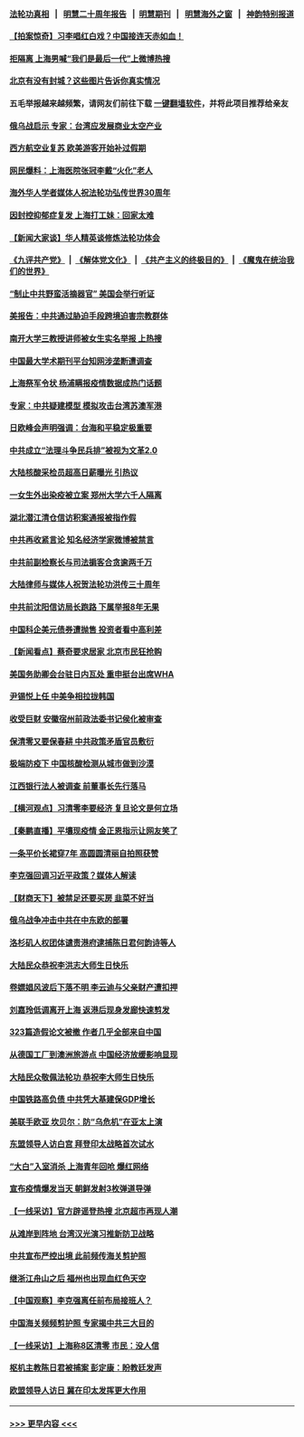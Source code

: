#### [法轮功真相](https://github.com/gfw-breaker/truth/blob/master/README.md?t=0) &nbsp;&nbsp;|&nbsp;&nbsp; [明慧二十周年报告](https://github.com/gfw-breaker/mh-reports/blob/master/README.md?t=0) &nbsp;&nbsp;|&nbsp;&nbsp;[明慧期刊](https://github.com/gfw-breaker/mh-qikan) &nbsp;&nbsp;|&nbsp;&nbsp; [明慧海外之窗](https://github.com/gfw-breaker/mh-news/blob/master/README.md?t=0) &nbsp;&nbsp;|&nbsp;&nbsp; [神韵特别报道](https://github.com/gfw-breaker/mh-news/blob/master/shenyun.md?t=0)
#### [【拍案惊奇】习李唱红白戏？中国接连天赤如血！](../pages/nsc413/n13735819.md?t=05140351) 
#### [拒隔离 上海男喊“我们是最后一代”上微博热搜](../pages/nsc413/n13735808.md?t=05140351) 
#### [北京有没有封城？这些图片告诉你真实情况](../pages/nsc413/n13735934.md?t=05140351) 
#### 五毛举报越来越频繁，请网友们前往下载 [一键翻墙软件](https://github.com/gfw-breaker/ssr-accounts)，并将此项目推荐给亲友
#### [俄乌战启示 专家：台湾应发展商业太空产业](../pages/nsc413/n13735827.md?t=05140351) 
#### [西方航空业复苏 欧美游客开始补过假期](../pages/nsc413/n13735890.md?t=05140351) 
#### [网民爆料：上海医院张冠李戴“火化”老人](../pages/nsc413/n13735862.md?t=05140351) 
#### [海外华人学者媒体人祝法轮功弘传世界30周年](../pages/nsc413/n13735835.md?t=05140351) 
#### [因封控抑郁症复发 上海打工妹：回家太难](../pages/nsc413/n13735860.md?t=05140351) 
#### [【新闻大家谈】华人精英谈修炼法轮功体会](../pages/nsc413/n13735765.md?t=05140351) 
#### [《九评共产党》](https://github.com/begood0513/9ping.md/blob/master/README.md) &nbsp;|&nbsp; [《解体党文化》](../../../../jtdwh.md/blob/master/README.md)  &nbsp;|&nbsp; [《共产主义的终极目的》](../../../../gczydzjmd.md/blob/master/README.md) &nbsp;|&nbsp; [《魔鬼在统治我们的世界》](../../../../mgztzwmdsj.md/blob/master/README.md) 
#### [“制止中共野蛮活摘器官” 美国会举行听证](../pages/nsc413/n13735831.md?t=05140351) 
#### [美报告：中共通过胁迫手段跨境迫害宗教群体](../pages/nsc413/n13735743.md?t=05140351) 
#### [南开大学三教授讲师被女生实名举报 上热搜](../pages/nsc413/n13735702.md?t=05140351) 
#### [中国最大学术期刊平台知网涉垄断遭调查](../pages/nsc413/n13735700.md?t=05140351) 
#### [上海祭军令状 杨浦瞒报疫情数据成热门话题](../pages/nsc413/n13735363.md?t=05140351) 
#### [专家：中共疑建模型 模拟攻击台湾苏澳军港](../pages/nsc413/n13735356.md?t=05140351) 
#### [日欧峰会声明强调：台海和平稳定极重要](../pages/nsc413/n13735281.md?t=05140351) 
#### [中共成立“法理斗争民兵排”被视为文革2.0](../pages/nsc413/n13735380.md?t=05140351) 
#### [大陆核酸采检员超高日薪曝光 引热议](../pages/nsc413/n13735286.md?t=05140351) 
#### [一女生外出染疫被立案 郑州大学六千人隔离](../pages/nsc413/n13735283.md?t=05140351) 
#### [湖北潜江清仓信访积案通报被指作假](../pages/nsc413/n13735260.md?t=05140351) 
#### [中共再收紧言论 知名经济学家微博被禁言](../pages/nsc413/n13735194.md?t=05140351) 
#### [中共前副检察长与司法掮客合贪逾两千万](../pages/nsc413/n13735043.md?t=05140351) 
#### [大陆律师与媒体人祝贺法轮功洪传三十周年](../pages/nsc413/n13735062.md?t=05140351) 
#### [中共前沈阳信访局长跑路 下属举报8年无果](../pages/nsc413/n13734994.md?t=05140351) 
#### [中国科企美元债券遭抛售 投资者看中高利差](../pages/nsc413/n13735182.md?t=05140351) 
#### [【新闻看点】蔡奇要求居家 北京市民狂抢购](../pages/nsc413/n13734674.md?t=05140351) 
#### [美国务助卿会台驻日内瓦处 重申挺台出席WHA](../pages/nsc413/n13735034.md?t=05140351) 
#### [尹锡悦上任 中美争相拉拢韩国](../pages/nsc413/n13735045.md?t=05140351) 
#### [收受巨财 安徽宿州前政法委书记侯化被审查](../pages/nsc413/n13735028.md?t=05140351) 
#### [保清零又要保春耕 中共政策矛盾官员敷衍](../pages/nsc413/n13735030.md?t=05140351) 
#### [极端防疫下 中国核酸检测从城市做到沙漠](../pages/nsc413/n13734893.md?t=05140351) 
#### [江西银行法人被调查 前董事长先行落马](../pages/nsc413/n13735005.md?t=05140351) 
#### [【横河观点】习清零李要经济 复旦论文是何立场](../pages/nsc413/n13734952.md?t=05140351) 
#### [【秦鹏直播】平壤现疫情 金正恩指示让网友笑了](../pages/nsc413/n13734948.md?t=05140351) 
#### [一条平价长裙穿7年 高圆圆清丽自拍照获赞](../pages/nsc413/n13734895.md?t=05140351) 
#### [李克强回调习近平政策？媒体人解读](../pages/nsc413/n13734863.md?t=05140351) 
#### [【财商天下】被禁足还要买房 韭菜不好当](../pages/nsc413/n13734833.md?t=05140351) 
#### [俄乌战争冲击中共在中东欧的部署](../pages/nsc413/n13734903.md?t=05140351) 
#### [洛杉矶人权团体谴责港府逮捕陈日君何韵诗等人](../pages/nsc413/n13734767.md?t=05140351) 
#### [大陆民众恭祝李洪志大师生日快乐](../pages/nsc413/n13734810.md?t=05140351) 
#### [卷嫖娼风波后下落不明 李云迪与父亲财产遭扣押](../pages/nsc413/n13734803.md?t=05140351) 
#### [刘嘉玲低调离开上海 返港后现身发廊快速剪发](../pages/nsc413/n13734744.md?t=05140351) 
#### [323篇造假论文被撤 作者几乎全部来自中国](../pages/nsc413/n13734985.md?t=05140351) 
#### [从德国工厂到澳洲旅游点 中国经济放缓影响显现](../pages/nsc413/n13734773.md?t=05140351) 
#### [大陆民众敬佩法轮功 恭祝李大师生日快乐](../pages/nsc413/n13734669.md?t=05140351) 
#### [中国铁路高负债 中共凭大基建保GDP增长](../pages/nsc413/n13734868.md?t=05140351) 
#### [美联手欧亚 坎贝尔：防“乌危机”在亚太上演](../pages/nsc413/n13734715.md?t=05140351) 
#### [东盟领导人访白宫 拜登印太战略首次试水](../pages/nsc413/n13734738.md?t=05140351) 
#### [“大白”入室消杀 上海青年回呛 爆红网络](../pages/nsc413/n13734703.md?t=05140351) 
#### [宣布疫情爆发当天 朝鲜发射3枚弹道导弹](../pages/nsc413/n13734727.md?t=05140351) 
#### [【一线采访】官方辟谣登热搜 北京超市再现人潮](../pages/nsc413/n13734311.md?t=05140351) 
#### [从滩岸到阵地 台湾汉光演习推新防卫战略](../pages/nsc413/n13734395.md?t=05140351) 
#### [中共宣布严控出境 此前频传海关剪护照](../pages/nsc413/n13734351.md?t=05140351) 
#### [继浙江舟山之后 福州也出现血红色天空](../pages/nsc413/n13734275.md?t=05140351) 
#### [【中国观察】李克强离任前布局接班人？](../pages/nsc413/n13734472.md?t=05140351) 
#### [中国海关频频剪护照 专家揭中共三大目的](../pages/nsc413/n13734312.md?t=05140351) 
#### [【一线采访】上海称8区清零 市民：没人信](../pages/nsc413/n13734326.md?t=05140351) 
#### [枢机主教陈日君被捕案 彭定康：盼教廷发声](../pages/nsc413/n13734545.md?t=05140351) 
#### [欧盟领导人访日 冀在印太发挥更大作用](../pages/nsc413/n13734376.md?t=05140351) 

----
#### [ >>> 更早内容 <<< ](../indexes/nsc413-earlier.md)
